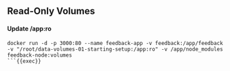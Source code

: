## Read-Only Volumes

#### Update /app:ro
```plain
docker run -d -p 3000:80 --name feedback-app -v feedback:/app/feedback -v "/root/data-volumes-01-starting-setup:/app:ro" -v /app/node_modules feedback-node:volumes
```{{exec}}